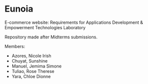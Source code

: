 # Eunoia
E-commerce website: Requirements for Applications Development & Empowerment Technologies Laboratory

Repository made after Midterms submissions.

Members:
- Azores, Nicole Irish
- Chuyat, Sunshine
- Manuel, Jemima Simone
- Tuliao, Rose Therese
- Yara, Chloe Dionne
